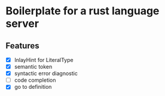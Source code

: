 # Boilerplate for a rust language server 
## Features
- [x] InlayHint for LiteralType
- [x] semantic token
- [x] syntactic error diagnostic
- [ ] code completion
- [x] go to definition